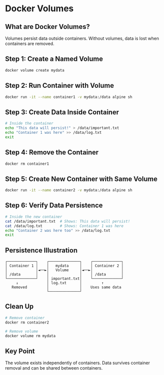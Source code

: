 # Docker Volumes

## What are Docker Volumes?
Volumes persist data outside containers. Without volumes, data is lost when containers are removed.

## Step 1: Create a Named Volume
```bash
docker volume create mydata
```

## Step 2: Run Container with Volume
```bash
docker run -it --name container1 -v mydata:/data alpine sh
```

## Step 3: Create Data Inside Container
```bash
# Inside the container
echo "This data will persist!" > /data/important.txt
echo "Container 1 was here" >> /data/log.txt
exit
```

## Step 4: Remove the Container
```bash
docker rm container1
```

## Step 5: Create New Container with Same Volume
```bash
docker run -it --name container2 -v mydata:/data alpine sh
```

## Step 6: Verify Data Persistence
```bash
# Inside the new container
cat /data/important.txt  # Shows: This data will persist!
cat /data/log.txt        # Shows: Container 1 was here
echo "Container 2 was here too" >> /data/log.txt
exit
```

## Persistence Illustration

```
┌─────────────┐    ┌──────────────┐    ┌─────────────┐
│ Container 1 │    │   mydata     │    │ Container 2 │
│             │◄──►│   Volume     │◄──►│             │
│ /data       │    │              │    │ /data       │
└─────────────┘    │ important.txt│    └─────────────┘
     ↓             │ log.txt      │         ↑
   Removed         │              │    Uses same data
                   └──────────────┘
```

## Clean Up
```bash
# Remove container
docker rm container2

# Remove volume
docker volume rm mydata
```

## Key Point
The volume exists independently of containers. Data survives container removal and can be shared between containers.